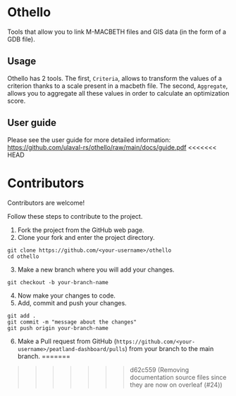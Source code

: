 # Othello
Tools that allow you to link M-MACBETH files and GIS data (in the form of a GDB file).

## Usage
Othello has 2 tools.
The first, `Criteria`, allows to transform the values of a criterion thanks to a scale present in a macbeth file.
The second, `Aggregate`, allows you to aggregate all these values in order to calculate an optimization score.


## User guide
Please see the user guide for more detailed information:
https://github.com/ulaval-rs/othello/raw/main/docs/guide.pdf
<<<<<<< HEAD


# Contributors
Contributors are welcome!

Follow these steps to contribute to the project.

1. Fork the project from the GitHub web page.
2. Clone your fork and enter the project directory.
```shell
git clone https://github.com/<your-username>/othello
cd othello
```
3. Make a new branch where you will add your changes.
```shell
git checkout -b your-branch-name
```
4. Now make your changes to code.
5. Add, commit and push your changes.
```shell
git add .
git commit -m "message about the changes"
git push origin your-branch-name
```
6. Make a Pull request from GitHub (`https://github.com/<your-username>/peatland-dashboard/pulls`)
from your branch to the main branch.
=======
>>>>>>> d62c559 (Removing documentation source files since they are now on overleaf (#24))
